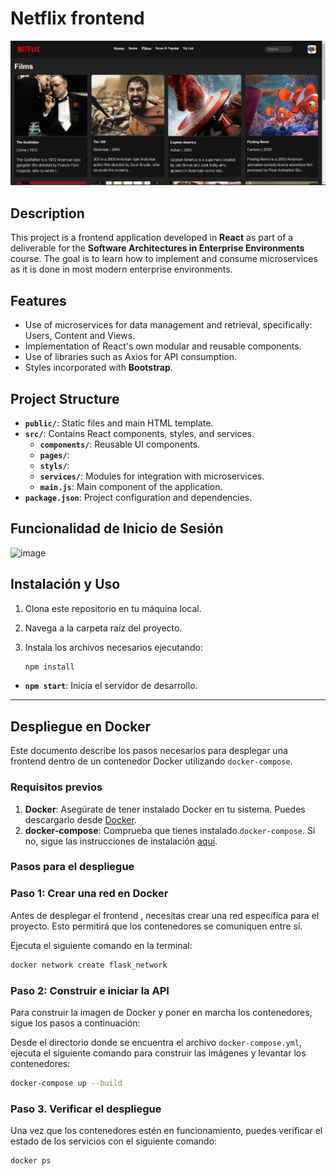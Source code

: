 # Netflix frontend
![image](/public/screenshotApp.png)


## Description
This project is a frontend application developed in **React** as part of a deliverable for the **Software Architectures
in Enterprise Environments** course. The goal is to learn how to implement and consume microservices as it is done in
most modern enterprise environments.

## Features
- Use of microservices for data management and retrieval, specifically: Users, Content and Views.
- Implementation of React's own modular and reusable components.
- Use of libraries such as Axios for API consumption.
- Styles incorporated with **Bootstrap**.

## Project Structure
- **`public/`**: Static files and main HTML template.
- **`src/`**: Contains React components, styles, and services.
    - **`components/`**: Reusable UI components.
    - **`pages/`**: 
    - **`styls/`**: 
    - **`services/`**: Modules for integration with microservices.
    - **`main.js`**: Main component of the application.
- **`package.json`**: Project configuration and dependencies.

## Funcionalidad de Inicio de Sesión

![image](https://github.com/user-attachments/assets/273410e4-f0e0-4a14-9872-523c57e713a1)

## Instalación y Uso

1. Clona este repositorio en tu máquina local.
2. Navega a la carpeta raíz del proyecto.
3. Instala los archivos necesarios ejecutando:

   ```bash
   npm install
- **`npm start`**: Inicia el servidor de desarrollo.

---

## Despliegue en Docker

Este documento describe los pasos necesarios para desplegar una frontend dentro de un contenedor Docker utilizando `docker-compose`.


### Requisitos previos

1. **Docker**: Asegúrate de tener instalado Docker en tu sistema. Puedes descargarlo desde [Docker](https://www.docker.com/).
2. **docker-compose**: Comprueba que tienes instalado `docker-compose`. Si no, sigue las instrucciones de instalación [aquí](https://docs.docker.com/compose/install/).

### Pasos para el despliegue

### Paso 1: Crear una red en Docker

Antes de desplegar el frontend  , necesitas crear una red específica para el proyecto. Esto permitirá que los contenedores se comuniquen entre sí.

Ejecuta el siguiente comando en la terminal:

```bash
docker network create flask_network
```

### Paso 2: Construir e iniciar la API

Para construir la imagen de Docker y poner en marcha los contenedores, sigue los pasos a continuación:

Desde el directorio donde se encuentra el archivo `docker-compose.yml`, ejecuta el siguiente comando para construir las imágenes y levantar los contenedores:

```bash
docker-compose up --build
```

### Paso 3. Verificar el despliegue
Una vez que los contenedores estén en funcionamiento, puedes verificar el estado de los servicios con el siguiente comando:

```bash
docker ps
```
